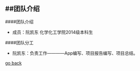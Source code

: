 ##团队介绍
---
####团队介绍
* 成员：阮凯东 化学化工学院2014级本科生

####团队分工
* 阮凯东：负责工作————App编写、项目报告编写、项目总结。

[go back](SUMMARY.md)